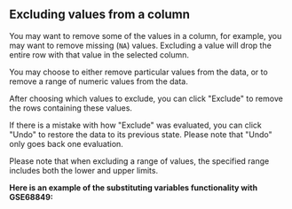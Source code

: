 ## Excluding values from a column

You may want to remove some of the values in a column, for example, you may want to remove missing (`NA`) values. Excluding a value will drop the entire row with that value in the selected column.

You may choose to either remove particular values from the data, or to remove a range of numeric values from the data.

After choosing which values to exclude, you can click "Exclude" to remove the rows containing these values.

If there is a mistake with how "Exclude" was evaluated, you can click "Undo" to restore the data to its previous state. Please note that "Undo" only goes back one evaluation.

Please note that when excluding a range of values, the specified range includes both the lower and upper limits.

**Here is an example of the substituting variables functionality with GSE68849:**


